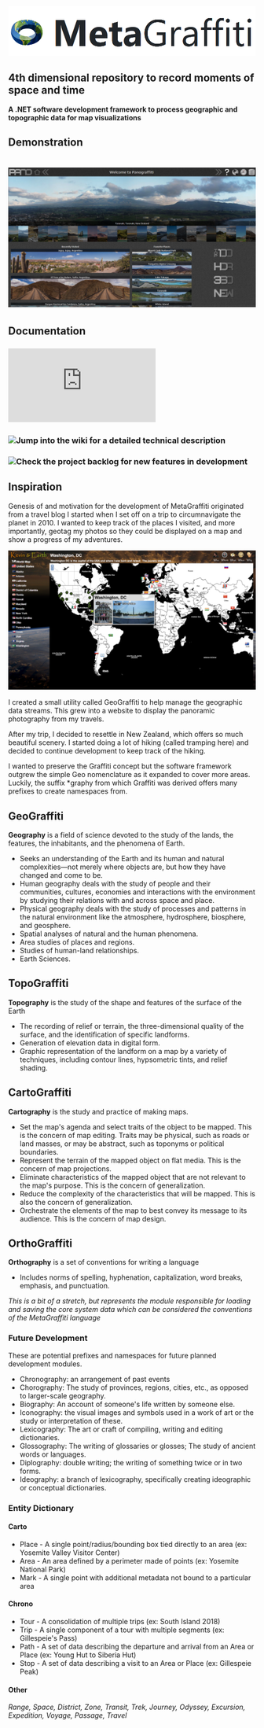 ![MetaGraffiti](https://raw.githubusercontent.com/DesignedSimplicity/MetaGraffiti/master/Documentation/MetaGraffiti.png)

## 4th dimensional repository to record moments of space and time

**A .NET software development framework to process geographic and topographic data for map visualizations**

## Demonstration

# [![Panograffiti Website](https://raw.githubusercontent.com/DesignedSimplicity/MetaGraffiti/master/Documentation/Panograffiti-2015.png)](https://Panograffiti.com)

## Documentation

### ![See an overview of the Administration Portal](https://github.com/DesignedSimplicity/MetaGraffiti/blob/master/Documentation/Admin/README.md)
### ![Jump into the wiki for a detailed technical description](https://github.com/DesignedSimplicity/MetaGraffiti/wiki)
### ![Check the project backlog for new features in development](https://github.com/DesignedSimplicity/MetaGraffiti/projects/2)

## Inspiration

Genesis of and motivation for the development of MetaGraffiti originated from a travel blog I started when I set off on a trip to circumnavigate the planet in 2010.  I wanted to keep track of the places I visited, and more importantly, geotag my photos so they could be displayed on a map and show a progress of my adventures.

![KevinAndEarth.com Circa 2010](https://raw.githubusercontent.com/DesignedSimplicity/MetaGraffiti/master/Documentation/KevinAndEarth-2010.png)

I created a small utility called GeoGraffiti to help manage the geographic data streams.  This grew into a website to display the panoramic photography from my travels.

After my trip, I decided to resettle in New Zealand, which offers so much beautiful scenery.  I started doing a lot of hiking (called tramping here) and decided to continue development to keep track of the hiking.

I wanted to preserve the Graffiti concept but the software framework outgrew the simple Geo nomenclature as it expanded to cover more areas.  Luckily, the suffix *graphy from which Graffiti was derived offers many prefixes to create namespaces from.

## GeoGraffiti
**Geography** is a field of science devoted to the study of the lands, the features, the inhabitants, and the phenomena of Earth.
* Seeks an understanding of the Earth and its human and natural complexities—not merely where objects are, but how they have changed and come to be.
* Human geography deals with the study of people and their communities, cultures, economies and interactions with the environment by studying their relations with and across space and place.
* Physical geography deals with the study of processes and patterns in the natural environment like the atmosphere, hydrosphere, biosphere, and geosphere.
* Spatial analyses of natural and the human phenomena.
* Area studies of places and regions.
* Studies of human-land relationships.
* Earth Sciences.

## TopoGraffiti
**Topography** is the study of the shape and features of the surface of the Earth
* The recording of relief or terrain, the three-dimensional quality of the surface, and the identification of specific landforms. 
* Generation of elevation data in digital form. 
* Graphic representation of the landform on a map by a variety of techniques, including contour lines, hypsometric tints, and relief shading.

## CartoGraffiti
**Cartography** is the study and practice of making maps. 
* Set the map's agenda and select traits of the object to be mapped. This is the concern of map editing. Traits may be physical, such as roads or land masses, or may be abstract, such as toponyms or political boundaries.
* Represent the terrain of the mapped object on flat media. This is the concern of map projections.
* Eliminate characteristics of the mapped object that are not relevant to the map's purpose. This is the concern of generalization.
* Reduce the complexity of the characteristics that will be mapped. This is also the concern of generalization.
* Orchestrate the elements of the map to best convey its message to its audience. This is the concern of map design.

## OrthoGraffiti
**Orthography** is a set of conventions for writing a language
* Includes norms of spelling, hyphenation, capitalization, word breaks, emphasis, and punctuation.

_This is a bit of a stretch, but represents the module responsible for loading and saving the core system data which can be considered the conventions of the MetaGraffiti language_

### Future Development

These are potential prefixes and namespaces for future planned development modules.

* Chronography: an arrangement of past events
* Chorography: The study of provinces, regions, cities, etc., as opposed to larger-scale geography.
* Biography: An account of someone's life written by someone else.
* Iconography: the visual images and symbols used in a work of art or the study or interpretation of these.
* Lexicography: The art or craft of compiling, writing and editing dictionaries.
* Glossography: The writing of glossaries or glosses; The study of ancient words or languages.
* Diplography: double writing; the writing of something twice or in two forms.
* Ideography: a branch of lexicography, specifically creating ideographic or conceptual dictionaries.

### Entity Dictionary

#### Carto

* Place - A single point/radius/bounding box tied directly to an area (ex: Yosemite Valley Visitor Center)
* Area - An area defined by a perimeter made of points (ex: Yosemite National Park)
* Mark - A single point with additional metadata not bound to a particular area

#### Chrono

* Tour - A consolidation of multiple trips (ex: South Island 2018)
* Trip - A single component of a tour with multiple segments (ex: Gillespeie's Pass)
* Path - A set of data describing the departure and arrival from an Area or Place (ex: Young Hut to Siberia Hut)
* Stop - A set of data describing a visit to an Area or Place (ex: Gillespeie Peak)

#### Other
_Range, Space, District, Zone, Transit, Trek, Journey, Odyssey, Excursion, Expedition, Voyage, Passage, Travel_

